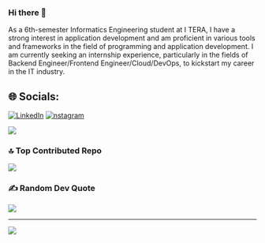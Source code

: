 ### Hi there 👋
As a 6th-semester Informatics Engineering student at I TERA, I have a strong interest in application development and am proficient in various tools and frameworks in the field of programming and application development. I am currently seeking an internship experience, particularly in the fields of Backend Engineer/Frontend Engineer/Cloud/DevOps, to kickstart my career in the IT industry.


## 🌐 Socials:
[![LinkedIn](https://img.shields.io/badge/LinkedIn-%230077B5.svg?logo=linkedin&logoColor=white)](https://linkedin.com/in/MichaelPascalisSimanjuntak) 
[![nstagram](https://img.shields.io/badge/Instagram-E4405F?style=for-the-badge&logo=instagram&logoColor=white)](https://www.instagram.com/kl._stak/) 


![](https://github-readme-stats.vercel.app/api/top-langs/?username=klstak&theme=dark&hide_border=false&include_all_commits=true&count_private=true&layout=compact)


### 🔝 Top Contributed Repo
![](https://github-contributor-stats.vercel.app/api?username=klstak&limit=5&theme=dark&combine_all_yearly_contributions=true)


### ✍️ Random Dev Quote
![](https://quotes-github-readme.vercel.app/api?type=horizontal&theme=radical)


---
[![](https://visitcount.itsvg.in/api?id=klstak&icon=0&color=0)](https://visitcount.itsvg.in)

<!-- Proudly created with GPRM ( https://gprm.itsvg.in ) -->
